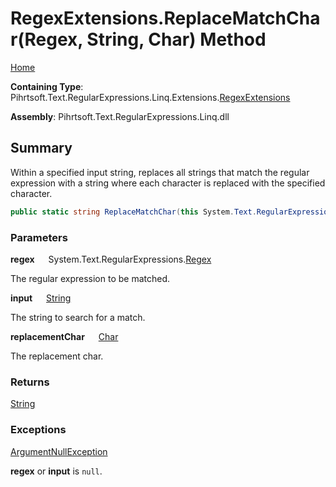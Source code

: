 # RegexExtensions\.ReplaceMatchChar\(Regex, String, Char\) Method

[Home](../../../../../../../README.md)

**Containing Type**: Pihrtsoft\.Text\.RegularExpressions\.Linq\.Extensions\.[RegexExtensions](../README.md)

**Assembly**: Pihrtsoft\.Text\.RegularExpressions\.Linq\.dll

## Summary

Within a specified input string, replaces all strings that match the regular expression with a string where each character is replaced with the specified character\.

```csharp
public static string ReplaceMatchChar(this System.Text.RegularExpressions.Regex regex, string input, char replacementChar)
```

### Parameters

**regex** &emsp; System\.Text\.RegularExpressions\.[Regex](https://docs.microsoft.com/en-us/dotnet/api/system.text.regularexpressions.regex)

The regular expression to be matched\.

**input** &emsp; [String](https://docs.microsoft.com/en-us/dotnet/api/system.string)

The string to search for a match\.

**replacementChar** &emsp; [Char](https://docs.microsoft.com/en-us/dotnet/api/system.char)

The replacement char\.

### Returns

[String](https://docs.microsoft.com/en-us/dotnet/api/system.string)

### Exceptions

[ArgumentNullException](https://docs.microsoft.com/en-us/dotnet/api/system.argumentnullexception)

**regex** or **input** is `null`\.

